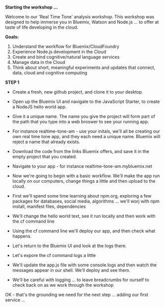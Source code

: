 **Starting the workshop ...**

Welcome to our 'Real Time Tone' analysis workshop. This workshop was designed to help immerse you in Bluemix, Watson and Node.js ... to offer at taste of life developing in the cloud.

**Goals:**

1. Understand the workflow for Bluemix/CloudFoundry
2. Experience Node.js development in the Cloud
3. Create and bind cognitive/natural language services
4. Manage data in the Cloud
5. Think about short, meaningful experiments and updates that connect, data, cloud and cognitive computing

**STEP 1**

- Create a fresh, new github project, and clone it to your desktop.

- Open up the Bluemix UI and navigate to the JavaScript Starter, to create a NodeJS hello world app.

- Give it a unique name. The name you give the project will form part of the path that you type into a web broswer to see your running app.

- For instance realtime-tone-am  - use your initals, we'll all be creating our own real time tone app, and they each need a unique name. Bluemix will reject a name that already exists.

- Download the code from the links Bluemix offers, and save it in the empty project that you created.

- Navigate to your app - for instance realtime-tone-am.mybluemix.net 

- Now we're going to begin with a basic workflow. We'll make the app run locally on our computers, change things a little and then upload to the cloud.
- First we'll spend some time learning about npm.org, exploring a few packages for databases, social media, algorithms ... we'll worj with npm install, manifest files, dependencies
- We'll change the hello world text, see it run locally and then work with the cf command line
- Using the cf command line we'll deploy our app, and then check what happens.
- Let's return to the Bluemix UI and look at the logs there.
- Let's expore the cf command logs a little
- We'll update the app.js file with some console.logs and then watch the messages appear in our shell. We'll deploy and see them.
- We'll be careful with logging ... to leave breadcrumbs for ourself to check back on as we work through the workshop

OK - that's the grounding we need for the next step ... adding our first service ...







